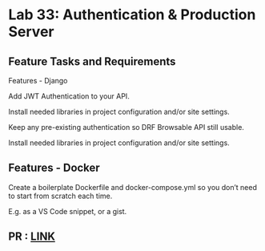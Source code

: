 # Lab 33: Authentication & Production Server
## Feature Tasks and Requirements
Features - Django

Add JWT Authentication to your API.

Install needed libraries in project configuration and/or site settings.

Keep any pre-existing authentication so DRF Browsable API still usable.

Install needed libraries in project configuration and/or site settings.

## Features - Docker

Create a boilerplate Dockerfile and docker-compose.yml so you don’t need to start from scratch each time.

E.g. as a VS Code snippet, or a gist.

## PR : [LINK](https://github.com/hind-hb/drf_auth/pull/1/commits/29239284be71c712f0ae432c149b2625d7c4832f)

